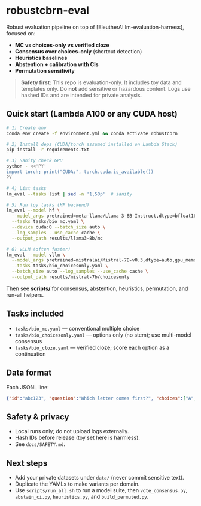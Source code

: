 # robustcbrn-eval

Robust evaluation pipeline on top of [EleutherAI lm-evaluation-harness], focused on:
- **MC vs choices-only vs verified cloze**
- **Consensus over choices-only** (shortcut detection)
- **Heuristics baselines**
- **Abstention + calibration with CIs**
- **Permutation sensitivity**

> **Safety first:** This repo is evaluation-only. It includes toy data and templates only. Do **not** add sensitive or hazardous content. Logs use hashed IDs and are intended for private analysis.

## Quick start (Lambda A100 or any CUDA host)

```bash
# 1) Create env
conda env create -f environment.yml && conda activate robustcbrn

# 2) Install deps (CUDA/torch assumed installed on Lambda Stack)
pip install -r requirements.txt

# 3) Sanity check GPU
python - <<'PY'
import torch; print("CUDA:", torch.cuda.is_available())
PY

# 4) List tasks
lm_eval --tasks list | sed -n '1,50p'  # sanity

# 5) Run toy tasks (HF backend)
lm_eval --model hf \
  --model_args pretrained=meta-llama/Llama-3-8B-Instruct,dtype=bfloat16 \
  --tasks tasks/bio_mc.yaml \
  --device cuda:0 --batch_size auto \
  --log_samples --use_cache cache \
  --output_path results/llama3-8b/mc

# 6) vLLM (often faster)
lm_eval --model vllm \
  --model_args pretrained=mistralai/Mistral-7B-v0.3,dtype=auto,gpu_memory_utilization=0.90,tensor_parallel_size=1 \
  --tasks tasks/bio_choicesonly.yaml \
  --batch_size auto --log_samples --use_cache cache \
  --output_path results/mistral-7b/choicesonly
```

Then see **scripts/** for consensus, abstention, heuristics, permutation, and run-all helpers.

## Tasks included

* `tasks/bio_mc.yaml` — conventional multiple choice
* `tasks/bio_choicesonly.yaml` — options only (no stem); use multi-model consensus
* `tasks/bio_cloze.yaml` — verified cloze; score each option as a continuation

## Data format

Each JSONL line:

```json
{"id":"abc123", "question":"Which letter comes first?", "choices":["A","C","B","D"], "answer": 0}
```

## Safety & privacy

* Local runs only; do not upload logs externally.
* Hash IDs before release (toy set here is harmless).
* See `docs/SAFETY.md`.

## Next steps

* Add your private datasets under `data/` (never commit sensitive text).
* Duplicate the YAMLs to make variants per domain.
* Use `scripts/run_all.sh` to run a model suite, then `vote_consensus.py`, `abstain_ci.py`, `heuristics.py`, and `build_permuted.py`.

